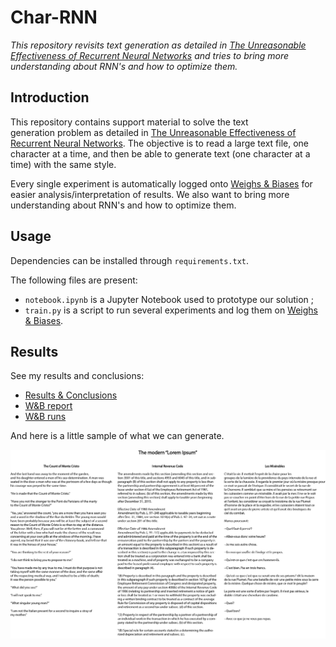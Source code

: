 # Char-RNN

*This repository revisits text generation as detailed in [The Unreasonable Effectiveness of Recurrent Neural Networks](http://karpathy.github.io/2015/05/21/rnn-effectiveness/) and tries to bring more understanding about RNN's and how to optimize them.*

## Introduction

This repository contains support material to solve the text generation problem as detailed in [The Unreasonable Effectiveness of Recurrent Neural Networks](http://karpathy.github.io/2015/05/21/rnn-effectiveness/). The objective is to read a large text file, one character at a time, and then be able to generate text (one character at a time) with the same style.

Every single experiment is automatically logged onto [Weighs & Biases](https://www.wandb.com/) for easier analysis/interpretation of results. We also want to bring more understanding about RNN's and how to optimize them.

## Usage

Dependencies can be installed through `requirements.txt`.

The following files are present:

- `notebook.ipynb` is a Jupyter Notebook used to prototype our solution ;
- `train.py` is a script to run several experiments and log them on [Weighs & Biases](https://www.wandb.com/).

## Results

See my results and conclusions:

- [Results & Conclusions](https://www.wandb.com/blog/recurrent-neural-networks-for-text-generation)
- [W&B report](https://beta.wandb.ai/borisd13/char-RNN/reports?view=borisd13%2FReport)
- [W&B runs](https://beta.wandb.ai/borisd13/char-RNN?workspace=user-borisd13and)

And here is a little sample of what we can generate.

![sample](img/sample.jpg)